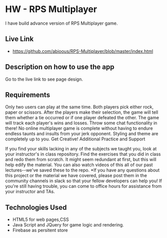 # HW - RPS Multiplayer

I have build advance version of RPS Multiplayer game.


## Live Link
 - https://github.com/abioous/RPS-Multiplayer/blob/master/index.html

## Description on how to use the app

Go to the live link to see page design.

## Requirements

Only two users can play at the same time.
Both players pick either rock, paper or scissors. After the players make their selection, the game will tell them whether a tie occurred or if one player defeated the other.
The game will track each player's wins and losses.
Throw some chat functionality in there! No online multiplayer game is complete without having to endure endless taunts and insults from your jerk opponent.
Styling and theme are completely up to you. Get Creative!
Additional Practice and Support

If you find your skills lacking in any of the subjects we taught you, look at your instructor's in class repository.
Find the exercises that you did in class and redo them from scratch. It might seem redundant at first, but this will help edify the material.
You can also watch videos of this all of our past lectures--we've saved these to the repo.
*If you have any questions about this project or the material we have covered, please post them in the community channels in slack so that your fellow developers can help you! If you're still having trouble, you can come to office hours for assistance from your instructor and TAs.


## Technologies Used

- HTML5 for web pages,CSS
- Java Script and JQuery for game logic and rendering.
- Firebase as persitent store